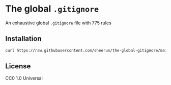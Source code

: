 # The global `.gitignore`

An exhaustive global `.gitignore` file with 775 rules

## Installation

```bash
curl https://raw.githubusercontent.com/sheerun/the-global-gitignore/main/.gitignore > ~/.gitignore
```

## License

CC0 1.0 Universal
